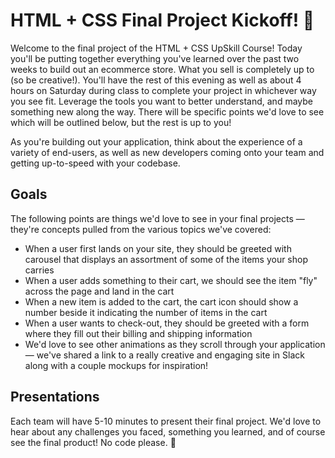 # HTML + CSS Final Project Kickoff! 🎉

Welcome to the final project of the HTML + CSS UpSkill Course! Today you'll be putting together everything you've learned over the past two weeks to build out an ecommerce store. What you sell is completely up to (so be creative!). You'll have the rest of this evening as well as about 4 hours on Saturday during class to complete your project in whichever way you see fit. Leverage the tools you want to better understand, and maybe something new along the way. There will be specific points we'd love to see which will be outlined below, but the rest is up to you!

As you're building out your application, think about the experience of a variety of end-users, as well as new developers coming onto your team and getting up-to-speed with your codebase.

## Goals

The following points are things we'd love to see in your final projects — they're concepts pulled from the various topics we've covered:

- When a user first lands on your site, they should be greeted with carousel that displays an assortment of some of the items your shop carries
- When a user adds something to their cart, we should see the item "fly" across the page and land in the cart
- When a new item is added to the cart, the cart icon should show a number beside it indicating the number of items in the cart
- When a user wants to check-out, they should be greeted with a form where they fill out their billing and shipping information
- We'd love to see other animations as they scroll through your application — we've shared a link to a really creative and engaging site in Slack along with a couple mockups for inspiration!

## Presentations

Each team will have 5-10 minutes to present their final project. We'd love to hear about any challenges you faced, something you learned, and of course see the final product! No code please. 🤯
